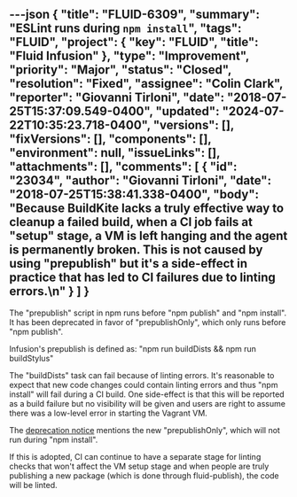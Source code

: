 ---json
{
  "title": "FLUID-6309",
  "summary": "ESLint runs during `npm install`",
  "tags": "FLUID",
  "project": {
    "key": "FLUID",
    "title": "Fluid Infusion"
  },
  "type": "Improvement",
  "priority": "Major",
  "status": "Closed",
  "resolution": "Fixed",
  "assignee": "Colin Clark",
  "reporter": "Giovanni Tirloni",
  "date": "2018-07-25T15:37:09.549-0400",
  "updated": "2024-07-22T10:35:23.718-0400",
  "versions": [],
  "fixVersions": [],
  "components": [],
  "environment": null,
  "issueLinks": [],
  "attachments": [],
  "comments": [
    {
      "id": "23034",
      "author": "Giovanni Tirloni",
      "date": "2018-07-25T15:38:41.338-0400",
      "body": "Because BuildKite lacks a truly effective way to cleanup a failed build, when a CI job fails at \"setup\" stage, a VM is left hanging and the agent is permanently broken. This is not caused by using \"prepublish\" but it's a side-effect in practice that has led to CI failures due to linting errors.\n"
    }
  ]
}
---
The "prepublish" script in npm runs before "npm publish" and "npm install". It has been deprecated in favor of "prepublishOnly", which only runs before "npm publish".

Infusion's prepublish is defined as: "npm run buildDists && npm run buildStylus"

The "buildDists" task can fail because of linting errors. It's reasonable to expect that new code changes could contain linting errors and thus "npm install" will fail during a CI build. One side-effect is that this will be reported as a build failure but no visibility will be given and users are right to assume there was a low-level error in starting the Vagrant VM.

The [deprecation notice](https://docs.npmjs.com/misc/scripts#deprecation-note) mentions the new "prepublishOnly", which will not run during "npm install".

If this is adopted, CI can continue to have a separate stage for linting checks that won't affect the VM setup stage and when people are truly publishing a new package (which is done through fluid-publish), the code will be linted.

        